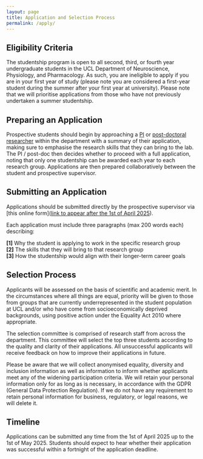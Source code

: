 ```yaml
---
layout: page
title: Application and Selection Process
permalink: /apply/
---
```


## Eligibility Criteria

The studentship program is open to all second, third, or fourth year undergraduate students in the UCL Department of Neuroscience, Physiology, and Pharmacology. As such, you are ineligible to apply if you are in your first year of study (please note you are considered a first-year student during the summer after your first year at university). Please note that we will prioritise applications from those who have not previously undertaken a summer studentship.

## Preparing an Application

Prospective students should begin by approaching a [PI](https://www.ucl.ac.uk/biosciences/neuroscience-physiology-and-pharmacology/academic-staff) or [post-doctoral researcher](https://www.ucl.ac.uk/biosciences/neuroscience-physiology-and-pharmacology/postdoctoral-researchers) within the department with a summary of their application, making sure to emphasise the research skills that they can bring to the lab. The PI / post-doc then decides whether to proceed with a full application, noting that only one studentship can be awarded each year to each research group. Applications are then prepared collaboratively between the student and prospective supervisor. 

## Submitting an Application

Applications should be submitted directly by the prospective supervisor via [this online form]([link to appear after the 1st of April 2025](https://forms.office.com/Pages/ResponsePage.aspx?id=_oivH5ipW0yTySEKEdmlwna2Wu6XflhCh8IlZtIjonJURTA2R1NJM1pHV0k0VUJMTFBPOThCNTNWNC4u)).

Each application must include three paragraphs (max 200 words each) describing:

<b>[1]</b> Why the student is applying to work in the specific research group  
<b>[2]</b> The skills that they will bring to that research group  
<b>[3]</b> How the studentship would align with their longer-term career goals  

## Selection Process

Applicants will be assessed on the basis of scientific and academic merit. In the circumstances where all things are equal, priority will be given to those from groups that are currently underrepresented in the student population at UCL and/or who have come from socioeconomically deprived backgrounds, using positive action under the Equality Act 2010 where appropriate.

The selection committee is comprised of research staff from across the department. This committee will select the top three students according to the quality and clarity of their applications. All unsuccessful applicants will receive feedback on how to improve their applications in future.

Please be aware that we will collect anonymised equality, diversity and inclusion information as well as information to inform whether applicants meet any of the widening participation criteria. We will retain your personal information only for as long as is necessary, in accordance with the GDPR (General Data Protection Regulation). If we do not have any requirement to retain personal information for business, regulatory, or legal reasons, we will delete it.

## Timeline

Applications can be submitted any time from the 1st of April 2025 up to the 1st of May 2025. Students should expect to hear whether their application was successful within a fortnight of the application deadline.
